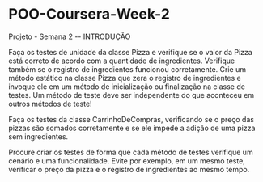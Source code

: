 # POO-Coursera-Week-2
Projeto - Semana 2
-- INTRODUÇÃO

Faça os testes de unidade da classe Pizza e verifique se o valor da Pizza está correto de acordo com a quantidade de ingredientes.
Verifique também se o registro de ingredientes funcionou corretamente. Crie um método estático na classe Pizza que zera o registro
de ingredientes e invoque ele em um método de inicialização ou finalização na classe de testes. Um método de teste deve 
ser independente do que aconteceu em outros métodos de teste!

Faça os testes da classe CarrinhoDeCompras, verificando se o preço das pizzas são somados corretamente e se ele impede a 
adição de uma pizza sem ingredientes.

Procure criar os testes de forma que cada método de testes verifique um cenário e uma funcionalidade. Evite por exemplo, em um 
mesmo teste, verificar o preço da pizza e o registro de ingredientes ao mesmo tempo.
